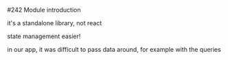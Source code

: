 #242 Module introduction

it's a standalone library, not react

state management easier!

in our app, it was difficult to pass data around, for example with the queries


